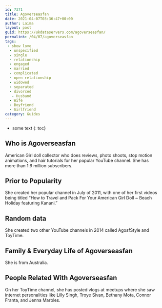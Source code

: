 ```yaml
---
id: 7371
title: Agoverseasfan
date: 2021-04-07T03:36:47+00:00
author: Laima
layout: post
guid: https://ukdataservers.com/agoverseasfan/
permalink: /04/07/agoverseasfan
tags:
 - show love
  - unspecified
  - single
  - relationship
  - engaged
  - married
  - complicated
  - open relationship
  - widowed
  - separated
  - divorced
   - Husband
  - Wife
  - Boyfriend
  - Girlfriend
category: Guides
---
```


* some text
{: toc}


## Who is Agoverseasfan
                  
                  
                  
American Girl doll collector who does reviews, photo shoots, stop motion animations, and hair tutorials for her popular YouTube channel. She has more than 1.6 million subscribers.
                  
              
            
              
            
                
                
                
## Prior to Popularity
                  
                  
                  
She created her popular channel in July of 2011, with one of her first videos being titled &#8220;How to Travel and Pack For Your American Girl Doll ~ Beach Holiday featuring Kanani.&#8221;
                  
              
            
              
            
                
                
                
## Random data
                  
                  
                  
She created two other YouTube channels in 2014 called AgosfStyle and ToyTime.
                  
              
            
              
            
                
                
                
## Family & Everyday Life of Agoverseasfan
                  
                  
                  
She is from Australia.
                  
              
            
              
            
                
                
                
## People Related With Agoverseasfan
                  
                  
                  
On her ToyTime channel, she has posted vlogs at meetups where she saw internet personalities like Lilly Singh, Troye Sivan, Bethany Mota, Connor Franta, and Jenna Marbles.
                  
              
            
              
            
                
              
            
              
              
            
            
              
            
          
          
          